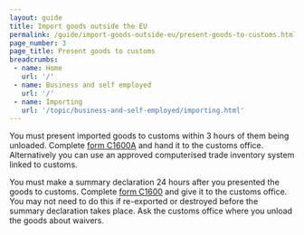 ```yaml
---
layout: guide
title: Import goods outside the EU
permalink: /guide/import-goods-outside-eu/present-goods-to-customs.html
page_number: 3
page_title: Present goods to customs
breadcrumbs:
 - name: Home
   url: '/'
 - name: Business and self employed
   url: '/'
 - name: Importing
   url: '/topic/business-and-self-employed/importing.html'   
---
```


You must present imported goods to customs within 3 hours of them being unloaded. Complete [form C1600A](/government/publications/import-and-export-presentation-of-third-country-goods-c1600a) and hand it to the customs office. Alternatively you can use an approved computerised trade inventory system linked to customs.

You must make a summary declaration 24 hours after you presented the goods to customs. Complete [form C1600](/government/publications/import-and-export-summary-declaration-goods-arrived-from-non-ec-countries-c1600) and give it to the customs office. You may not need to do this if re-exported or destroyed before the summary declaration takes place. Ask the customs office where you unload the goods about waivers.
